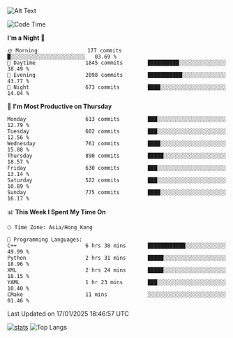 ![Alt Text](https://media.tenor.com/3Gehha8RO-sAAAAC/goose-dance.gif)

<!--START_SECTION:waka-->
![Code Time](http://img.shields.io/badge/Code%20Time-404%20hrs%2057%20mins-blue)

**I'm a Night 🦉** 

```text
🌞 Morning                177 commits         █░░░░░░░░░░░░░░░░░░░░░░░░   03.69 % 
🌆 Daytime                1845 commits        ██████████░░░░░░░░░░░░░░░   38.49 % 
🌃 Evening                2098 commits        ███████████░░░░░░░░░░░░░░   43.77 % 
🌙 Night                  673 commits         ████░░░░░░░░░░░░░░░░░░░░░   14.04 % 
```
📅 **I'm Most Productive on Thursday** 

```text
Monday                   613 commits         ███░░░░░░░░░░░░░░░░░░░░░░   12.79 % 
Tuesday                  602 commits         ███░░░░░░░░░░░░░░░░░░░░░░   12.56 % 
Wednesday                761 commits         ████░░░░░░░░░░░░░░░░░░░░░   15.88 % 
Thursday                 890 commits         █████░░░░░░░░░░░░░░░░░░░░   18.57 % 
Friday                   630 commits         ███░░░░░░░░░░░░░░░░░░░░░░   13.14 % 
Saturday                 522 commits         ███░░░░░░░░░░░░░░░░░░░░░░   10.89 % 
Sunday                   775 commits         ████░░░░░░░░░░░░░░░░░░░░░   16.17 % 
```


📊 **This Week I Spent My Time On** 

```text
🕑︎ Time Zone: Asia/Hong_Kong

💬 Programming Languages: 
C++                      6 hrs 38 mins       ████████████░░░░░░░░░░░░░   49.99 % 
Python                   2 hrs 31 mins       █████░░░░░░░░░░░░░░░░░░░░   18.96 % 
XML                      2 hrs 24 mins       █████░░░░░░░░░░░░░░░░░░░░   18.15 % 
YAML                     1 hr 23 mins        ███░░░░░░░░░░░░░░░░░░░░░░   10.40 % 
CMake                    11 mins             ░░░░░░░░░░░░░░░░░░░░░░░░░   01.46 % 
```


 Last Updated on 17/01/2025 18:46:57 UTC
<!--END_SECTION:waka-->
[![stats](https://github-readme-stats-rose-phi.vercel.app/api?username=jxncted&count_private=true)](https://github.com/jxncted/github-readme-stats)
![Top Langs](https://github-readme-stats-rose-phi.vercel.app/api/top-langs/?username=jxncted\&layout=compact&hide=c,assembly,jupyter%20notebook)
